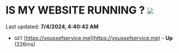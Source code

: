 # IS MY WEBSITE RUNNING ? [![](https://img.shields.io/static/v1?label=Sponsor&message=%E2%9D%A4&logo=GitHub&color=%23fe8e86)](https://github.com/sponsors/Youssef-Lehmam)

Last updated: **7/4/2024, 4:40:42 AM**

- `GET` [https://youssefservice.me](https://youssefservice.me) - **Up** (226ms)
